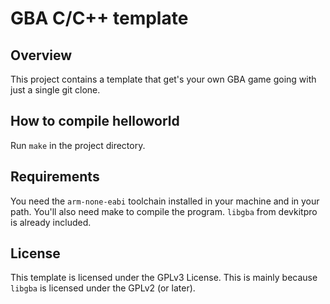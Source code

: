 # GBA C/C++ template

## Overview

This project contains a template that get's your own GBA game going with just a single git clone.

## How to compile helloworld

Run `make` in the project directory.

## Requirements

You need the `arm-none-eabi` toolchain installed in your machine and in your path. You'll also need make to compile the program.
`libgba` from devkitpro is already included.

## License

This template is licensed under the GPLv3 License. This is mainly because `libgba` is licensed under the GPLv2 (or later).
